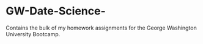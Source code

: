 # GW-Date-Science-

Contains the bulk of my homework assignments for the George Washington University Bootcamp.
